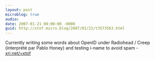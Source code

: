 ```yaml
---
layout: post
microblog: true
audio: 
date: 2007-01-21 00:00:00 -0000
guid: http://xtof.micro.blog/2007/01/21/t3573563.html
---
```

Currently writing some words about OpenID under Radiohead / Creep (interprété par Pablo Honey) and testing i-name to avoid spam - [xri.net/=xtof](http://xri.net/=xtof) 
